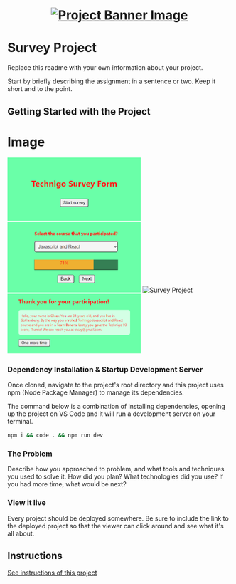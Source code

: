 <h1 align="center">
  <a href="">
    <img src="/src/assets/survey.svg" alt="Project Banner Image">
  </a>
</h1>

# Survey Project

Replace this readme with your own information about your project.

Start by briefly describing the assignment in a sentence or two. Keep it short and to the point.

## Getting Started with the Project

# Image
<img
  src="src\assets\1.png"
  alt="Survey Project"
  title="Optional title"
  style="display: inline-block; margin: 0 auto; max-width: 300px">
<img
  src="src\assets\2.png"
  alt="Survey Project"
  title="Optional title"
  style="display: inline-block; margin: 0 auto; max-width: 300px">
<img
  src="src\assets\13.png"
  alt="Survey Project"
  title="Optional title"
  style="display: inline-block; margin: 0 auto; max-width: 300px">
<img
  src="src\assets\4.png"
  alt="Survey Project"
  title="Optional title"
  style="display: inline-block; margin: 0 auto; max-width: 300px">

### Dependency Installation & Startup Development Server

Once cloned, navigate to the project's root directory and this project uses npm (Node Package Manager) to manage its dependencies.

The command below is a combination of installing dependencies, opening up the project on VS Code and it will run a development server on your terminal.

```bash
npm i && code . && npm run dev
```

### The Problem

Describe how you approached to problem, and what tools and techniques you used to solve it. How did you plan? What technologies did you use? If you had more time, what would be next?

### View it live

Every project should be deployed somewhere. Be sure to include the link to the deployed project so that the viewer can click around and see what it's all about.

## Instructions

<a href="instructions.md">
   See instructions of this project
  </a>

